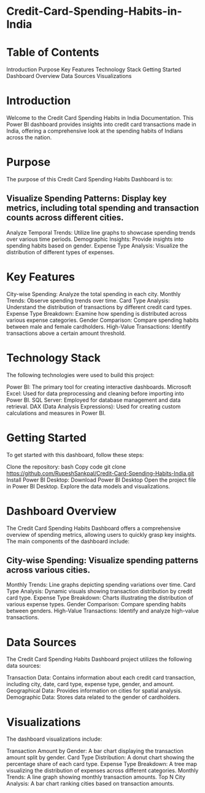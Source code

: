 # Credit-Card-Spending-Habits-in-India

# Table of Contents
Introduction
Purpose
Key Features
Technology Stack
Getting Started
Dashboard Overview
Data Sources
Visualizations

# Introduction
Welcome to the Credit Card Spending Habits in India Documentation. This Power BI dashboard provides insights into credit card transactions made in India, offering a comprehensive look at the spending habits of Indians across the nation.

# Purpose
The purpose of this Credit Card Spending Habits Dashboard is to:

## Visualize Spending Patterns: Display key metrics, including total spending and transaction counts across different cities.
Analyze Temporal Trends: Utilize line graphs to showcase spending trends over various time periods.
Demographic Insights: Provide insights into spending habits based on gender.
Expense Type Analysis: Visualize the distribution of different types of expenses.

# Key Features
City-wise Spending: Analyze the total spending in each city.
Monthly Trends: Observe spending trends over time.
Card Type Analysis: Understand the distribution of transactions by different credit card types.
Expense Type Breakdown: Examine how spending is distributed across various expense categories.
Gender Comparison: Compare spending habits between male and female cardholders.
High-Value Transactions: Identify transactions above a certain amount threshold.

# Technology Stack
The following technologies were used to build this project:

Power BI: The primary tool for creating interactive dashboards.
Microsoft Excel: Used for data preprocessing and cleaning before importing into Power BI.
SQL Server: Employed for database management and data retrieval.
DAX (Data Analysis Expressions): Used for creating custom calculations and measures in Power BI.

# Getting Started
To get started with this dashboard, follow these steps:

Clone the repository:
bash
Copy code
git clone https://github.com/RupeshSankpal/Credit-Card-Spending-Habits-India.git
Install Power BI Desktop: Download Power BI Desktop
Open the project file in Power BI Desktop.
Explore the data models and visualizations.

# Dashboard Overview
The Credit Card Spending Habits Dashboard offers a comprehensive overview of spending metrics, allowing users to quickly grasp key insights. The main components of the dashboard include:

## City-wise Spending: Visualize spending patterns across various cities.
Monthly Trends: Line graphs depicting spending variations over time.
Card Type Analysis: Dynamic visuals showing transaction distribution by credit card type.
Expense Type Breakdown: Charts illustrating the distribution of various expense types.
Gender Comparison: Compare spending habits between genders.
High-Value Transactions: Identify and analyze high-value transactions.

# Data Sources
The Credit Card Spending Habits Dashboard project utilizes the following data sources:

Transaction Data: Contains information about each credit card transaction, including city, date, card type, expense type, gender, and amount.
Geographical Data: Provides information on cities for spatial analysis.
Demographic Data: Stores data related to the gender of cardholders.

# Visualizations
The dashboard visualizations include:

Transaction Amount by Gender: A bar chart displaying the transaction amount split by gender.
Card Type Distribution: A donut chart showing the percentage share of each card type.
Expense Type Breakdown: A tree map visualizing the distribution of expenses across different categories.
Monthly Trends: A line graph showing monthly transaction amounts.
Top N City Analysis: A bar chart ranking cities based on transaction amounts.
